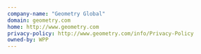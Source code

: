 ```yaml
---
company-name: "Geometry Global"
domain: geometry.com
home: http://www.geometry.com
privacy-policy: http://www.geometry.com/info/Privacy-Policy
owned-by: WPP
---
```




